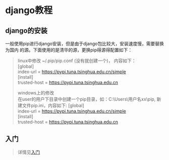 # django教程

## django的安装
一般使用pip进行django安装，但是由于django包比较大，安装速度慢，需要替换为国内
的源。下面使用的是清华的源，更换pip得源得配置如下：
> linux中修改 ~/.pip/pip.conf (没有就创建一个)， 内容如下：     
[global]    
index-url = https://pypi.tuna.tsinghua.edu.cn/simple    
[install]   
trusted-host = https://pypi.tuna.tsinghua.edu.cn
>
> windows上的修改   
在user的用户下目录中创建一个pip目录，如：C:\Users\用户名xx\pip,
新建文件pip.ini，内容如下:
[global]    
index-url = https://pypi.tuna.tsinghua.edu.cn/simple    
[install]   
trusted-host = https://pypi.tuna.tsinghua.edu.cn

## 入门
> 详情见[入门](quick_start.md)
